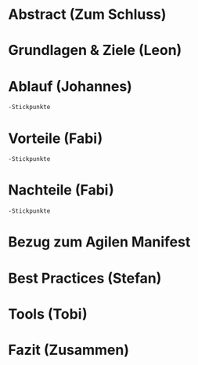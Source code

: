 # Abstract (Zum Schluss)

# Grundlagen & Ziele (Leon)

# Ablauf (Johannes)
    -Stickpunkte

# Vorteile (Fabi)
    -Stickpunkte

# Nachteile (Fabi)
    -Stickpunkte

# Bezug zum Agilen Manifest

# Best Practices (Stefan)

# Tools (Tobi)

# Fazit (Zusammen)

